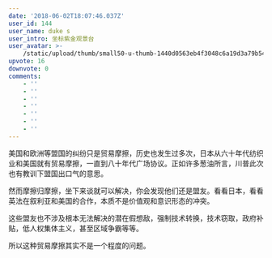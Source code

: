 ```yaml
---
date: '2018-06-02T18:07:46.037Z'
user_id: 144
user_name: duke s
user_intro: 坐标紫金观景台
user_avatar: >-
    /static/upload/thumb/small50-u-thumb-1440d0563eb4f3048c6a19d3a79b54974348a83a9b3.png
upvote: 16
downvote: 0
comments:
    - ''
    - ''
    - ''
    - ''
    - ''
    - ''
    - ''
---
```


美国和欧洲等盟国的纠纷只是贸易摩擦，历史也发生过多次，日本从六十年代纺织业和美国就有贸易摩擦，一直到八十年代广场协议。正如许多葱油所言，川普此次也有教训下盟国出口气的意思。

然而摩擦归摩擦，坐下来谈就可以解决，你会发现他们还是盟友。看看日本，看看英法在叙利亚和美国的合作，本质不是价值观和意识形态的冲突。

这些盟友也不涉及根本无法解决的潜在假想敌，强制技术转换，技术窃取，政府补贴，低人权集体主义，甚至区域争霸等等。

所以这种贸易摩擦其实不是一个程度的问题。
